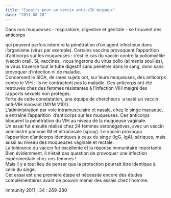 ```yaml
---
title: "Espoirs pour un vaccin anti-VIH muqueux"
date: "2011-08-28"
---
```


Dans nos muqueuses - respiratoire, digestive et génitale - se trouvent des anticorps

qui peuvent parfois interdire la pénétration d’un agent infectieux dans l’organisme (virus par exemple). Certains vaccins provoquent l’apparition d’anticorps sur les muqueuses : c’est le cas du vaccin contre la poliomyélite (vaccin oral). Si, vaccinés,  nous ingérons du virus polio (aliments souillés), le virus traverse tout le tube digestif sans pénétrer dans le sang, donc sans provoquer d’infection ni de maladie.  
Concernant le SIDA, de rares sujets ont, sur leurs muqueuses, des anticorps contre le VIH : ils ne contractent pas la maladie. Ces anticorps ont été retrouvés chez des femmes résistantes à l’infection VIH malgré des rapports sexuels non protégés.  
Forte de cette constatation, une équipe de chercheurs  a testé un vaccin anti-VIH innovant (MYM V101).  
L’administration par voie intramusculaire et nasale, chez le singe macaque, a entraîné l’apparition  d’anticorps sur les muqueuses. Ces anticorps bloquent la pénétration du VIH au niveau de la muqueuse vaginale.  
Un essai fut ensuite réalisé chez 24 femmes séronégatives, avec un vaccin administré par voie IM et intranasale (spray). Le vaccin provoqua l’apparition d’anticorps identiques à ceux du singe (IgG, IgA), sériques, mais aussi au niveau des muqueuses vaginale et rectale.  
La tolérance du vaccin fut excellente et la réponse immunitaire importante.  
Bien évidemment, il n’était pas question de provoquer une infection expérimentale chez ces femmes !  
Mais il y a tout lieu de penser que la protection pourrait être identique à celle du singe.  
Cet essai est une première étape et nécessite encore des études complémentaires avant de pouvoir mener des essais chez l’homme.

Immunity 2011 ; 34 : 269-280